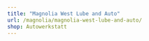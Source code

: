 ```yaml
---
title: "Magnolia West Lube and Auto"
url: /magnolia/magnolia-west-lube-and-auto/
shop: Autowerkstatt
---
```

